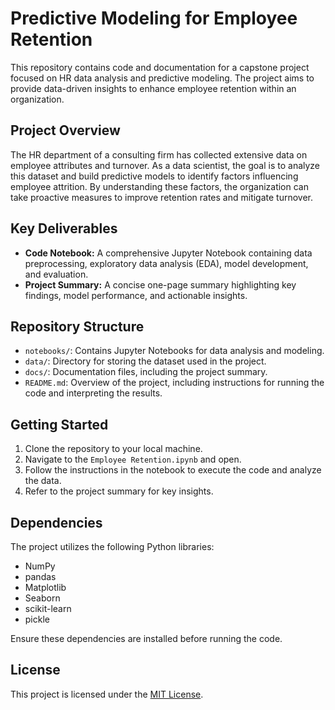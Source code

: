 # Predictive Modeling for Employee Retention

This repository contains code and documentation for a capstone project focused on HR data analysis and predictive modeling. The project aims to provide data-driven insights to enhance employee retention within an organization.

## Project Overview

The HR department of a consulting firm has collected extensive data on employee attributes and turnover. As a data scientist, the goal is to analyze this dataset and build predictive models to identify factors influencing employee attrition. By understanding these factors, the organization can take proactive measures to improve retention rates and mitigate turnover.

## Key Deliverables

- **Code Notebook:** A comprehensive Jupyter Notebook containing data preprocessing, exploratory data analysis (EDA), model development, and evaluation.
- **Project Summary:** A concise one-page summary highlighting key findings, model performance, and actionable insights.

## Repository Structure

- `notebooks/`: Contains Jupyter Notebooks for data analysis and modeling.
- `data/`: Directory for storing the dataset used in the project.
- `docs/`: Documentation files, including the project summary.
- `README.md`: Overview of the project, including instructions for running the code and interpreting the results.

## Getting Started

1. Clone the repository to your local machine.
2. Navigate to the `Employee Retention.ipynb` and open.
3. Follow the instructions in the notebook to execute the code and analyze the data.
4. Refer to the project summary for key insights.

## Dependencies

The project utilizes the following Python libraries:

- NumPy
- pandas
- Matplotlib
- Seaborn
- scikit-learn
- pickle

Ensure these dependencies are installed before running the code.

## License

This project is licensed under the [MIT License](LICENSE).
